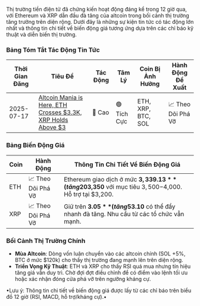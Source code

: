 Thị trường tiền điện tử đã chứng kiến hoạt động đáng kể trong 12 giờ qua, với Ethereum và XRP dẫn đầu đà tăng của altcoin trong bối cảnh thị trường tăng trưởng trên diện rộng. Dưới đây là những sự kiện tin tức có tác động lớn nhất và thông tin chi tiết về biến động giá tương ứng dựa trên các chỉ báo kỹ thuật và diễn biến thị trường.

### **Bảng Tóm Tắt Tác Động Tin Tức**
| Thời Gian Đăng   | Tiêu Đề                                                                                                       | Tác Động   | Tâm Lý  | Coin Bị Ảnh Hưởng | Hành Động Đề Xuất |
|--------------------|----------------------------------------------------------------------------------------------------------------|------------|-----------|------------------|------------------|
| 2025-07-17        | [Altcoin Mania is Here, ETH Crosses $3.3K, XRP Holds Above $3](https://cryptonews.com/news/live-crypto-news-today-latest-updates-for-july-17-2025/) | 🚨 Cao     | 🟢 Tích Cực | ETH, XRP, BTC, SOL | 📈 Theo Dõi Phá Vỡ |

### **Bảng Biến Động Giá**
| Coin | Hành Động        | Thông Tin Chi Tiết Về Biến Động Giá                                                       |
|------|--------------------|--------------------------------------------------------------------------------------|
| ETH  | 📈 Theo Dõi Phá Vỡ | Ethereum giao dịch ở mức **$3,339.13** (tăng 20% trong tuần). RSI ở mức **77** (quá mua) trên biểu đồ 12 giờ báo hiệu đà tăng mạnh. Mua khi giá phá vỡ trên **$3,350** với mục tiêu $3,500-$4,000. Hỗ trợ tại $3,200. |
| XRP  | 📈 Theo Dõi Phá Vỡ | Giữ trên **$3.05** (tăng 5% hàng ngày). MACD/RSI tăng giá hỗ trợ xu hướng tăng. Phá vỡ trên ngưỡng kháng cự **$3.10** có thể đẩy nhanh đà tăng. Nhu cầu từ các tổ chức vẫn mạnh. |

### **Bối Cảnh Thị Trường Chính**
- **Mùa Altcoin**: Dòng vốn luân chuyển vào các altcoin chính (SOL +5%, BTC ở mức $120k) cho thấy thị trường đang mạnh lên trên diện rộng.
- **Triển Vọng Kỹ Thuật**: ETH và XRP cho thấy RSI quá mua nhưng tín hiệu tăng giá vẫn duy trì. Chờ đợi đợt điều chỉnh để có điểm vào lệnh tối ưu hoặc xác nhận đóng cửa phá vỡ trên ngưỡng kháng cự.

•Lưu ý: Thông tin chi tiết về biến động giá được lấy từ các chỉ báo trên biểu đồ 12 giờ (RSI, MACD, hỗ trợ/kháng cự).•